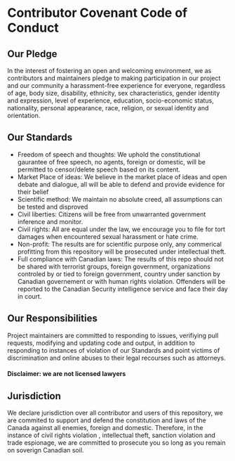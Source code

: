 # Contributor Covenant Code of Conduct

## Our Pledge

In the interest of fostering an open and welcoming environment, we as
contributors and maintainers pledge to making participation in our project and
our community a harassment-free experience for everyone, regardless of age, body
size, disability, ethnicity, sex characteristics, gender identity and expression,
level of experience, education, socio-economic status, nationality, personal
appearance, race, religion, or sexual identity and orientation.

## Our Standards
* Freedom of speech and thoughts: We uphold the constitutional gaurantee of free speech, no agents, foreign or domestic, will be 
permitted to censor/delete speech based on its content.
* Market Place of ideas: We believe in the market place of ideas and open debate and dialogue, all will be able to defend and provide evidence 
for their belief
* Scientific method: We maintain no absolute creed, all assumptions can be tested and disproved
* Civil liberties: Citizens will be free from unwarranted government inference and monitor.
* Civil rights: All are equal under the law, we encourage you to file for tort damages when encountered sexual harassment or hate crime.
* Non-profit: The results are for scientific purpose only, any commerical profitting from this repository will be prosecuted under intellectual
theft.
* Full compliance with Canadian laws: The results of this repo should not be shared with terrorist groups, foreign government, organizations 
controled by or tied to foreign government, country under sanction by Canadian governement or with human rights violation. Offenders will be
reported to the Canadian Security intelligence service and face their day in court. 


## Our Responsibilities

Project maintainers are committed to responding to issues, verifiying pull requests, modifying and updating
code and output, in addition to responding to instances of violation of our Standards and point victims of discrimination and online abuses to their legal recourses such as attorneys. 

#### Disclaimer: we are not licensed lawyers

## Jurisdiction
We declare jurisdiction over all contributor and users of this repository, we are commited to support and defend the constitution and laws of the Canada against all enemies, foreign and domestic. Therefore, in the instance of civil rights violation , intellectual theft, sanction violation and trade espionage, we are committed to prosecute you so long as you remain on soverign Canadian soil. 
